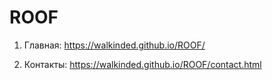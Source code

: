 # ROOF


1. Главная: https://walkinded.github.io/ROOF/

1. Контакты: https://walkinded.github.io/ROOF/contact.html